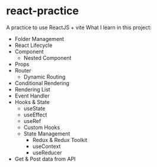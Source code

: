 # react-practice

A practice to use ReactJS + vite
What I learn in this project:

- Folder Management
- React Lifecycle
- Component
  - Nested Component
- Props
- Router
  - Dynamic Routing
- Conditional Rendering
- Rendering List
- Event Handler
- Hooks & State
  - useState
  - useEffect
  - useRef
  - Custom Hooks
  - State Management
    - Redux & Redux Toolkit
    - useContext
    - useReducer
- Get & Post data from API
